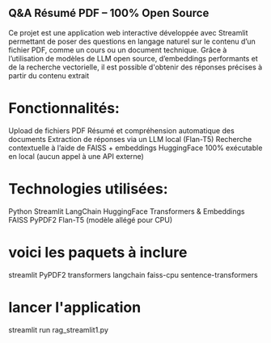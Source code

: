## Q&A Résumé PDF – 100% Open Source
Ce projet est une application web interactive développée avec Streamlit permettant de poser des questions en langage naturel sur le contenu d’un fichier PDF,
comme un cours ou un document technique. Grâce à l’utilisation de modèles de LLM open source, d’embeddings performants et de la recherche vectorielle,
il est possible d'obtenir des réponses précises à partir du contenu extrait

# Fonctionnalités:
Upload de fichiers PDF
Résumé et compréhension automatique des documents
Extraction de réponses via un LLM local (Flan-T5)
Recherche contextuelle à l’aide de FAISS + embeddings HuggingFace
100% exécutable en local (aucun appel à une API externe)



# Technologies utilisées:
Python
Streamlit
LangChain
HuggingFace Transformers & Embeddings
FAISS
PyPDF2
Flan-T5 (modèle allégé pour CPU)


# voici les paquets à inclure
streamlit
PyPDF2
transformers
langchain
faiss-cpu
sentence-transformers


# lancer l'application 
streamlit run rag_streamlit1.py





